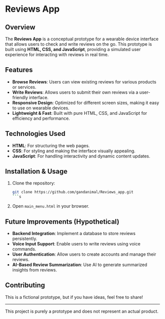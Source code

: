 # Reviews App

## Overview
The **Reviews App** is a conceptual prototype for a wearable device interface that allows users to check and write reviews on the go. This prototype is built using **HTML, CSS, and JavaScript**, providing a simulated user experience for interacting with reviews in real time.

## Features
- **Browse Reviews**: Users can view existing reviews for various products or services.
- **Write Reviews**: Allows users to submit their own reviews via a user-friendly interface.
- **Responsive Design**: Optimized for different screen sizes, making it easy to use on wearable devices.
- **Lightweight & Fast**: Built with pure HTML, CSS, and JavaScript for efficiency and performance.

## Technologies Used
- **HTML**: For structuring the web pages.
- **CSS**: For styling and making the interface visually appealing.
- **JavaScript**: For handling interactivity and dynamic content updates.

## Installation & Usage
1. Clone the repository:
   ```sh
   git clone https://github.com/gandanimal/Reviews_app.git
   ```s
2. Open `main_menu.html` in your browser.

## Future Improvements (Hypothetical)
- **Backend Integration**: Implement a database to store reviews persistently.
- **Voice Input Support**: Enable users to write reviews using voice commands.
- **User Authentication**: Allow users to create accounts and manage their reviews.
- **AI-Based Review Summarization**: Use AI to generate summarized insights from reviews.

## Contributing
This is a fictional prototype, but if you have ideas, feel free to share!

---
This project is purely a prototype and does not represent an actual product.

